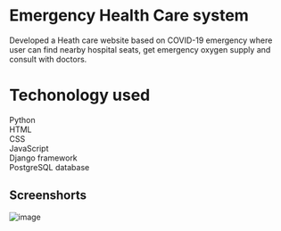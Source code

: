 # Emergency Health Care system
Developed a Heath care website based on COVID-19 emergency where user can find
nearby hospital seats, get emergency oxygen supply and consult with doctors.

# Techonology used
Python<br>
HTML<br> CSS
<br>JavaScript<br>
Django framework <br>
PostgreSQL database<br>
<h2>Screenshorts</h2>

![image](https://user-images.githubusercontent.com/80466283/163972684-eec88cf7-9e5b-448e-bca6-91cec731e15f.png)

